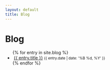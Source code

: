 ```yaml
---
layout: default
title: Blog
---
```


<h1>Blog</h1>
<ul>
{% for entry in site.blog %}
    <li>
        <img href="/assets/images/{{ entry.image }}"/>
        <a href="{{ entry.url }}">{{ entry.title }}</a>
        <small>{{ entry.date | date: '%B %d, %Y' }}</small>
    </li>
{% endfor %}
</ul>